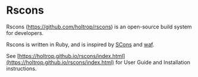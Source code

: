 # Rscons

Rscons (https://github.com/holtrop/rscons) is an open-source build system
for developers.

Rscons is written in Ruby, and is inspired by [SCons](https://scons.org/) and [waf](https://waf.io/).

See [https://holtrop.github.io/rscons/index.html](https://holtrop.github.io/rscons/index.html) for User Guide and Installation instructions.
